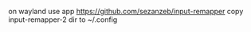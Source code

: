 on wayland use app https://github.com/sezanzeb/input-remapper
copy input-remapper-2 dir to ~/.config
